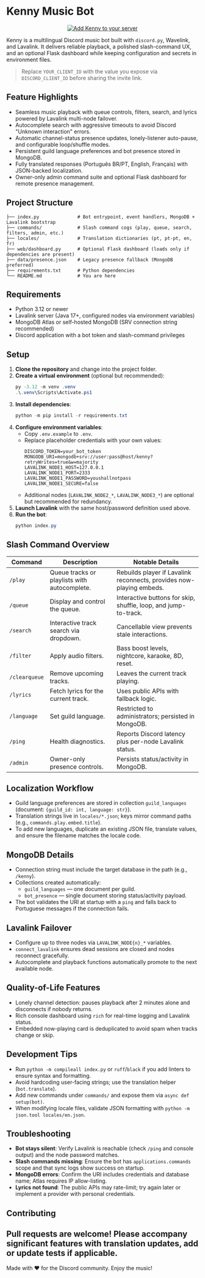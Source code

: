 # Kenny Music Bot

<p align="center">
   <a href="https://discord.com/api/oauth2/authorize?client_id=920133124095098881&permissions=2150648832&scope=bot%20applications.commands">
      <img src="https://img.shields.io/badge/Add%20Kenny%20to%20your%20server-5865F2?style=for-the-badge&logo=discord&logoColor=white" alt="Add Kenny to your server">
   </a>
</p>

Kenny is a multilingual Discord music bot built with `discord.py`, Wavelink, and Lavalink. It delivers reliable playback, a polished slash-command UX, and an optional Flask dashboard while keeping configuration and secrets in environment files.

> Replace `YOUR_CLIENT_ID` with the value you expose via `DISCORD_CLIENT_ID` before sharing the invite link.

## Feature Highlights
- Seamless music playback with queue controls, filters, search, and lyrics powered by Lavalink multi-node failover.
- Autocomplete search with aggressive timeouts to avoid Discord "Unknown interaction" errors.
- Automatic channel-status presence updates, lonely-listener auto-pause, and configurable loop/shuffle modes.
- Persistent guild language preferences and bot presence stored in MongoDB.
- Fully translated responses (Português BR/PT, English, Français) with JSON-backed localization.
- Owner-only admin command suite and optional Flask dashboard for remote presence management.

## Project Structure
```
├── index.py              # Bot entrypoint, event handlers, MongoDB + Lavalink bootstrap
├── commands/             # Slash command cogs (play, queue, search, filters, admin, etc.)
├── locales/              # Translation dictionaries (pt, pt-pt, en, fr)
├── web/dashboard.py      # Optional Flask dashboard (loads only if dependencies are present)
├── data/presence.json    # Legacy presence fallback (MongoDB preferred)
├── requirements.txt      # Python dependencies
└── README.md             # You are here
```

## Requirements
- Python 3.12 or newer
- Lavalink server (Java 17+, configured nodes via environment variables)
- MongoDB Atlas or self-hosted MongoDB (SRV connection string recommended)
- Discord application with a bot token and slash-command privileges

## Setup
1. **Clone the repository** and change into the project folder.
2. **Create a virtual environment** (optional but recommended):
   ```powershell
   py -3.12 -m venv .venv
   .\.venv\Scripts\Activate.ps1
   ```
3. **Install dependencies**:
   ```powershell
   python -m pip install -r requirements.txt
   ```
4. **Configure environment variables**:
   - Copy `.env.example` to `.env`.
   - Replace placeholder credentials with your own values:
     ```dotenv
     DISCORD_TOKEN=your_bot_token
     MONGODB_URI=mongodb+srv://user:pass@host/kenny?retryWrites=true&w=majority
     LAVALINK_NODE1_HOST=127.0.0.1
     LAVALINK_NODE1_PORT=2333
     LAVALINK_NODE1_PASSWORD=youshallnotpass
     LAVALINK_NODE1_SECURE=false
     ```
   - Additional nodes (`LAVALINK_NODE2_*`, `LAVALINK_NODE3_*`) are optional but recommended for redundancy.
5. **Launch Lavalink** with the same host/password definition used above.
6. **Run the bot**:
   ```powershell
   python index.py
   ```
   
## Slash Command Overview
| Command | Description | Notable Details |
| --- | --- | --- |
| `/play` | Queue tracks or playlists with autocomplete. | Rebuilds player if Lavalink reconnects, provides now-playing embeds.
| `/queue` | Display and control the queue. | Interactive buttons for skip, shuffle, loop, and jump-to-track.
| `/search` | Interactive track search via dropdown. | Cancellable view prevents stale interactions.
| `/filter` | Apply audio filters. | Bass boost levels, nightcore, karaoke, 8D, reset.
| `/clearqueue` | Remove upcoming tracks. | Leaves the current track playing.
| `/lyrics` | Fetch lyrics for the current track. | Uses public APIs with fallback logic.
| `/language` | Set guild language. | Restricted to administrators; persisted in MongoDB.
| `/ping` | Health diagnostics. | Reports Discord latency plus per-node Lavalink status.
| `/admin` | Owner-only presence controls. | Persists status/activity in MongoDB.

## Localization Workflow
- Guild language preferences are stored in collection `guild_languages` (document: `{guild_id: int, language: str}`).
- Translation strings live in `locales/*.json`; keys mirror command paths (e.g., `commands.play.embed.title`).
- To add new languages, duplicate an existing JSON file, translate values, and ensure the filename matches the locale code.

## MongoDB Details
- Connection string must include the target database in the path (e.g., `/kenny`).
- Collections created automatically:
  - `guild_languages` — one document per guild.
  - `bot_presence` — single document storing status/activity payload.
- The bot validates the URI at startup with a `ping` and falls back to Portuguese messages if the connection fails.

## Lavalink Failover
- Configure up to three nodes via `LAVALINK_NODE{n}_*` variables.
- `connect_lavalink` ensures dead sessions are closed and nodes reconnect gracefully.
- Autocomplete and playback functions automatically promote to the next available node.

## Quality-of-Life Features
- Lonely channel detection: pauses playback after 2 minutes alone and disconnects if nobody returns.
- Rich console dashboard using `rich` for real-time logging and Lavalink status.
- Embedded now-playing card is deduplicated to avoid spam when tracks change or skip.

## Development Tips
- Run `python -m compileall index.py` or `ruff`/`black` if you add linters to ensure syntax and formatting.
- Avoid hardcoding user-facing strings; use the translation helper (`bot.translate`).
- Add new commands under `commands/` and expose them via `async def setup(bot)`.
- When modifying locale files, validate JSON formatting with `python -m json.tool locales/en.json`.

## Troubleshooting
- **Bot stays silent**: Verify Lavalink is reachable (check `/ping` and console output) and the node password matches.
- **Slash commands missing**: Ensure the bot has `applications.commands` scope and that sync logs show success on startup.
- **MongoDB errors**: Confirm the URI includes credentials and database name; Atlas requires IP allow-listing.
- **Lyrics not found**: The public APIs may rate-limit; try again later or implement a provider with personal credentials.

## Contributing
Pull requests are welcome! Please accompany significant features with translation updates, add or update tests if applicable.
---

Made with ❤️ for the Discord community. Enjoy the music!

